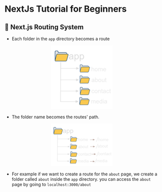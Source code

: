 # NextJs Tutorial for Beginners

## 🔗 Next.js Routing System

- Each folder in the `app` directory becomes a route 


<div align="center">
<img src="./1.png" alt="image" width="200" >
</div>

- The folder name becomes the routes' path.
<div align="center">
<img src="./2.png" alt="image" width="200" >
</div>


- For example if we want to create a route for the `about` page, we create a folder called `about` inside the `app` directory.
you can access the `about` page by going to `localhost:3000/about`
